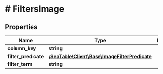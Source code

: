 # # FiltersImage

## Properties

Name | Type | Description | Notes
------------ | ------------- | ------------- | -------------
**column_key** | **string** |  | [optional]
**filter_predicate** | [**\SeaTable\Client\Base\ImageFilterPredicate**](ImageFilterPredicate.md) |  | [optional]
**filter_term** | **string** |  | [optional]

